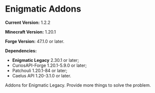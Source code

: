 # Enigmatic Addons 

**Current Version:** 1.2.2

**Minecraft Version:** 1.20.1

**Forge Version:** 47.1.0 or later.

**Dependencies:** 
- **Enigmatic Legacy** 2.30.1 or later;
- CuriosAPI-Forge 1.20.1-5.9.0 or later;
- Patchouli 1.20.1-84 or later; 
- Caelus API 1.20-3.1.0 or later.

Addons for Enigmatic Legacy. Provide more things to solve the problem.